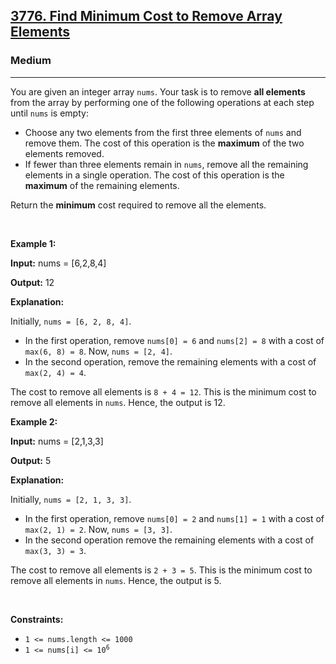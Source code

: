 <h2><a href="https://leetcode.com/problems/find-minimum-cost-to-remove-array-elements/description/?envType=problem-list-v2&envId=2xe9y5ai">3776. Find Minimum Cost to Remove Array Elements</a></h2><h3>Medium</h3><hr><p>You are given an integer array <code>nums</code>. Your task is to remove <strong>all elements</strong> from the array by performing one of the following operations at each step until <code>nums</code> is empty:</p>

<ul>
	<li>Choose any two elements from the first three elements of <code>nums</code> and remove them. The cost of this operation is the <strong>maximum</strong> of the two elements removed.</li>
	<li>If fewer than three elements remain in <code>nums</code>, remove all the remaining elements in a single operation. The cost of this operation is the <strong>maximum</strong> of the remaining elements.</li>
</ul>

<p>Return the <strong>minimum</strong> cost required to remove all the elements.</p>

<p>&nbsp;</p>
<p><strong class="example">Example 1:</strong></p>

<div class="example-block">
<p><strong>Input:</strong> <span class="example-io">nums = [6,2,8,4]</span></p>

<p><strong>Output:</strong> <span class="example-io">12</span></p>

<p><strong>Explanation:</strong></p>

<p>Initially, <code>nums = [6, 2, 8, 4]</code>.</p>

<ul>
	<li>In the first operation, remove <code>nums[0] = 6</code> and <code>nums[2] = 8</code> with a cost of <code>max(6, 8) = 8</code>. Now, <code>nums = [2, 4]</code>.</li>
	<li>In the second operation, remove the remaining elements with a cost of <code>max(2, 4) = 4</code>.</li>
</ul>

<p>The cost to remove all elements is <code>8 + 4 = 12</code>. This is the minimum cost to remove all elements in <code>nums</code>. Hence, the output is 12.</p>
</div>

<p><strong class="example">Example 2:</strong></p>

<div class="example-block">
<p><strong>Input:</strong> <span class="example-io">nums = [2,1,3,3]</span></p>

<p><strong>Output:</strong> <span class="example-io">5</span></p>

<p><strong>Explanation:</strong></p>

<p>Initially, <code>nums = [2, 1, 3, 3]</code>.</p>

<ul>
	<li>In the first operation, remove <code>nums[0] = 2</code> and <code>nums[1] = 1</code> with a cost of <code>max(2, 1) = 2</code>. Now, <code>nums = [3, 3]</code>.</li>
	<li>In the second operation remove the remaining elements with a cost of <code>max(3, 3) = 3</code>.</li>
</ul>

<p>The cost to remove all elements is <code>2 + 3 = 5</code>. This is the minimum cost to remove all elements in <code>nums</code>. Hence, the output is 5.</p>
</div>

<p>&nbsp;</p>
<p><strong>Constraints:</strong></p>

<ul>
	<li><code>1 &lt;= nums.length &lt;= 1000</code></li>
	<li><code>1 &lt;= nums[i] &lt;= 10<sup>6</sup></code></li>
</ul>
